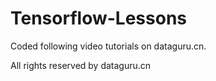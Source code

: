 # Tensorflow-Lessons
<p>Coded following video tutorials on dataguru.cn.</p>
<p>All rights reserved by dataguru.cn</p>
